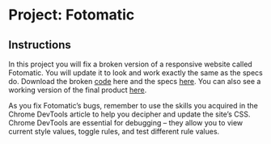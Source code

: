 # Project: Fotomatic

## Instructions
In this project you will fix a broken version of a responsive website called Fotomatic. You will update it to look and work exactly the same as the specs do. Download the broken [code](https://content.codecademy.com/courses/freelance-1/capstone-1/capstone_fotomatic_start.zip) here and the specs [here](https://content.codecademy.com/courses/freelance-1/capstone-1/specs/fotomatic_spec_landing.png). You can also see a working version of the final product [here](https://content.codecademy.com/courses/freelance-1/capstone-1/solution/index.html).

As you fix Fotomatic’s bugs, remember to use the skills you acquired in the Chrome DevTools article to help you decipher and update the site’s CSS. Chrome DevTools are essential for debugging – they allow you to view current style values, toggle rules, and test different rule values.